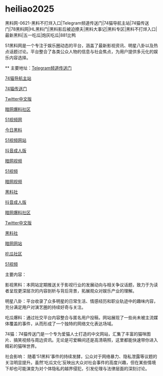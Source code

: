 # heiliao2025
黑料网-0621-黑料不打烊入口|Telegram频道传送门|74猫导航主站|74猫传送门|78黑料网|HL黑料门|黑料影后被迫撩夫|黑料大事记|黑料专区|黑料不打烊入口|最新黑料|五一吃瓜|炮灰吃瓜|881比鸭

51黑料网是一个专注于娱乐圈动态的平台，涵盖了最新影视资讯、明星八卦以及热点话题讨论。平台整合了各类公众人物的信息与社会焦点，为用户提供多元化的娱乐内容选择。

** 主要地址：<a href="https://74mao.com/">Telegram频道传送门</a>

<a href="https://74mao.com/">74猫导航主站</a>

<a href="https://74mao.com/">74猫传送门</a>

<a href="https://cg90-22.pages.dev/">Twitter中文版</a>

<a href="https://aw3-22.pages.dev/">暗网爆料社区</a>

<a href="https://hj-1301.pages.dev/">51视频网</a>

<a href="https://hl451.pages.dev/">今日黑料</a>

<a href="https://hj-1295.pages.dev/">51视频网站</a>

<a href="https://dy8-23.pages.dev/">抖音成人版</a>

<a href="https://aw8-23.pages.dev/">暗网视频</a>

<a href="https://hj-1297.pages.dev/">51视频</a>

<a href="https://aw8-16.pages.dev/">暗网视频</a>

<a href="https://hl438.pages.dev/">黑料社</a>

<a href="https://dy6-21.pages.dev/">抖音成人版</a>

<a href="https://aw3-15.pages.dev/">暗网爆料社区</a>

<a href="https://cg28-01.pages.dev/">Twitter中文版</a>

<a href="https://hl387.pages.dev/">黑料社</a>

<a href="https://aw10-22.pages.dev/">暗网网站</a>

<a href="https://cg863.pages.dev/">吃瓜社区</a>

<a href="https://hj-1273.pages.dev/">51视频</a>

主要内容：

影视黑料：本网站定期推送关于影视行业的发展动向与相关争议话题，致力于为读者呈现更深层次的内容剖析与背后背景，拓展观众对娱乐产业的理解。

明星八卦：平台收录了众多明星的日常生活、情感经历和职业轨迹中的趣味内容，充分满足用户对演艺圈的持续好奇与关注。

吃瓜爆料：通过社交平台内容整合与匿名用户投稿，网站展现了一些尚未被主流媒体覆盖的事件，从而形成了一个独特的网络文化表达场域。

74猫：74猫传送门是一个专为爱猫人士打造的中文网站，汇集了丰富的猫咪图片、搞笑视频与周边资讯。无论是可爱瞬间还是高清萌照，这里都能快速带你进入精彩的猫咪世界。

社会影响：
随着‘51黑料’事件的持续发酵，公众对于网络暴力、隐私泄露等议题的关注明显提升。虽然‘吃瓜文化’反映出大众对社会事件的高度兴趣，但在某些情境下却也可能演变为对个体隐私的越界侵犯，引发伦理与法律层面的深刻讨论。

